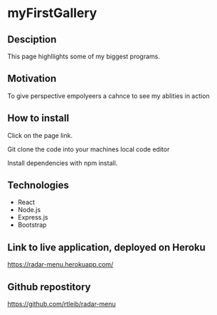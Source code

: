 # myFirstGallery 

## Desciption
This page highllights some of my biggest programs.

## Motivation
To give perspective empolyeers a cahnce to see my ablities in action

## How to install 

Click on the page link.

Git clone the code into your machines local code editor

Install dependencies with npm install. 


## Technologies 
* React
* Node.js
* Express.js
* Bootstrap

 ## Link to live application, deployed on Heroku
https://radar-menu.herokuapp.com/
## Github repostitory 
https://github.com/rtleib/radar-menu






